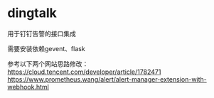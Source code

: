 # dingtalk
用于钉钉告警的接口集成


需要安装依赖gevent、flask


参考以下两个网站思路修改：
https://cloud.tencent.com/developer/article/1782471
https://www.prometheus.wang/alert/alert-manager-extension-with-webhook.html
